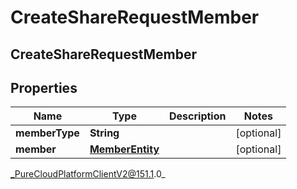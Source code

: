 # CreateShareRequestMember

## CreateShareRequestMember

## Properties

|Name | Type | Description | Notes|
|------------ | ------------- | ------------- | -------------|
| **memberType** | **String** |  | [optional] |
| **member** | [**MemberEntity**](MemberEntity) |  | [optional] |



_PureCloudPlatformClientV2@151.1.0_
